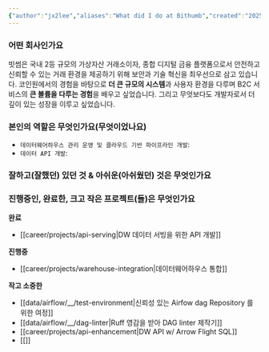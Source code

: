 ```yaml
---
{"author":"jx2lee","aliases":"What did I do at Bithumb","created":"2025-08-02T15:54:21.900+09:00","last-updated":"2025-08-02 15:54","tags":["bithumb","work"],"dg-publish":true,"dg-home-link":false,"dg-show-local-graph":true,"dg-show-backlinks":false,"dg-show-toc":true,"dg-show-inline-title":false,"dg-show-file-tree":false,"dg-enable-search":false,"dg-link-preview":true,"dg-show-tags":false,"dg-pass-frontmatter":false,"permalink":"/career/bithumb/","dgShowLocalGraph":true,"dgShowToc":true,"dgLinkPreview":true,"dgPassFrontmatter":true,"noteIcon":""}
---
```



### 어떤 회사인가요
빗썸은 국내 2등 규모의 가상자산 거래소이자, 종합 디지털 금융 플랫폼으로서 안전하고 신뢰할 수 있는 거래 환경을 제공하기 위해 보안과 기술 혁신을 최우선으로 삼고 있습니다. 코인원에서의 경험을 바탕으로 **더 큰 규모의 시스템**과 사용자 환경을 다루며 B2C 서비스의 **큰 볼륨을 다루는 경험**을 배우고 싶었습니다. 그리고 무엇보다도 개발자로서 더 깊이 있는 성장을 이루고 싶었습니다.


### 본인의 역할은 무엇인가요(무엇이었나요)
- `데이터웨어하우스 관리 운영 및 클라우드 기반 파이프라인 개발`: 
- `데이터 API 개발`:


### 잘하고(잘했던) 있던 것 & 아쉬운(아쉬웠던) 것은 무엇인가요
### 진행중인, 완료한, 크고 작은 프로젝트(들)은 무엇인가요
**완료**
- [[career/projects/api-serving\|DW 데이터 서빙을 위한 API 개발]] 

**진행중**
- [[career/projects/warehouse-integration\|데이터웨어하우스 통합]]

**작고 소중한**
- [[data/airflow/__/test-environment\|신뢰성 있는 Airfow dag Repository 를 위한 여정]]
- [[data/airflow/__/dag-linter\|Ruff 영감을 받아 DAG linter 제작기]]
- [[career/projects/api-enhancement\|DW API w/ Arrow Flight SQL]]
- [[]]